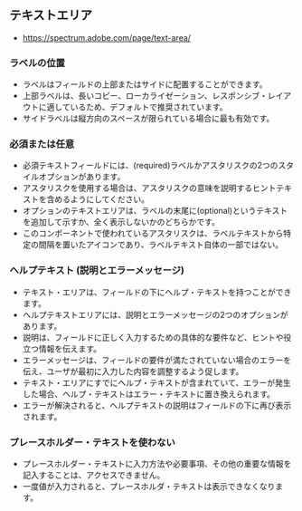 ## テキストエリア
- https://spectrum.adobe.com/page/text-area/

### ラベルの位置
- ラベルはフィールドの上部またはサイドに配置することができます。
- 上部ラベルは、長いコピー、ローカライゼーション、レスポンシブ・レイアウトに適しているため、デフォルトで推奨されています。
- サイドラベルは縦方向のスペースが限られている場合に最も有効です。

### 必須または任意
- 必須テキストフィールドには、(required)ラベルかアスタリスクの2つのスタイルオプションがあります。
- アスタリスクを使用する場合は、アスタリスクの意味を説明するヒントテキストを含めるようにしてください。
- オプションのテキストエリアは、ラベルの末尾に(optional)というテキストを追加して示すか、全く表示しないかのどちらかです。
- このコンポーネントで使われているアスタリスクは、ラベルテキストから特定の間隔を置いたアイコンであり、ラベルテキスト自体の一部ではない。

### ヘルプテキスト (説明とエラーメッセージ)
- テキスト・エリアは、フィールドの下にヘルプ・テキストを持つことができます。
- ヘルプテキストエリアには、説明とエラーメッセージの2つのオプションがあります。
- 説明は、フィールドに正しく入力するための具体的な要件など、ヒントや役立つ情報を伝えます。
- エラーメッセージは、フィールドの要件が満たされていない場合のエラーを伝え、ユーザが最初に入力した内容を調整するよう促します。
- テキスト・エリアにすでにヘルプ・テキストが含まれていて、エラーが発生した場合、ヘルプ・テキストはエラー・テキストに置き換えられます。
- エラーが解決されると、ヘルプテキストの説明はフィールドの下に再び表示されます。

### プレースホルダー・テキストを使わない
- プレースホルダー・テキストに入力方法や必要事項、その他の重要な情報を記入することは、アクセスできません。
- 一度値が入力されると、プレースホルダ・テキストは表示できなくなります。
